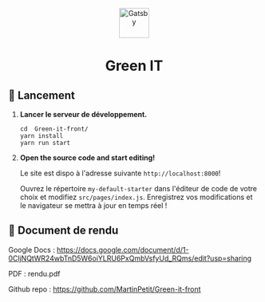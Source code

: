 <p align="center">
  <a href="https://www.gatsbyjs.com">
    <img alt="Gatsby" src="https://www.gatsbyjs.com/Gatsby-Monogram.svg" width="60" />
  </a>
</p>
<h1 align="center">
  Green IT 
</h1>

## 🚀 Lancement

1. **Lancer le serveur de développement.**

    ```shell
    cd  Green-it-front/
    yarn install
    yarn run start
    ```

4. **Open the source code and start editing!**

   Le site est dispo à l'adresse suivante `http://localhost:8000`!

   Ouvrez le répertoire `my-default-starter` dans l'éditeur de code de votre choix et modifiez `src/pages/index.js`.
   Enregistrez vos modifications et le navigateur se mettra à jour en temps réel !

## 🧐 Document de rendu

Google Docs : https://docs.google.com/document/d/1-0CljNQtWR24wbTnD5W6oiYLRU6PxQmbVsfyUd_RQms/edit?usp=sharing
    
PDF : rendu.pdf

Github repo : https://github.com/MartinPetit/Green-it-front


